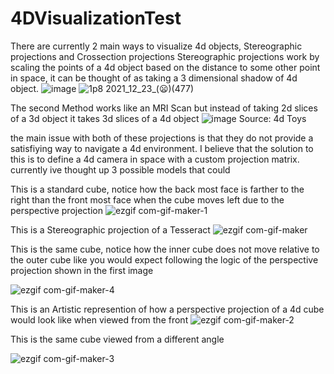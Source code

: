 # 4DVisualizationTest

There are currently 2 main ways to visualize 4d objects, Stereographic projections and Crossection projections
Stereographic projections work by scaling the points of a 4d object based on the distance to some other point in space,  it can be thought of as taking a 3 dimensional shadow of 4d object.
![image](https://user-images.githubusercontent.com/89361982/147189608-e3ef338c-004e-4880-b800-cf42340b30d8.png)
![1p8 2021_12_23_(😦)(477)](https://user-images.githubusercontent.com/89361982/147190919-2c27579d-d29b-4b72-bc1c-fedfd3015c9c.png)

The second Method works like an MRI Scan but instead of taking 2d slices of a 3d object it takes 3d slices of a 4d object
![image](https://user-images.githubusercontent.com/89361982/147191103-54e314b7-4e03-4643-8b21-02ac2b573f0b.png)
Source: 4d Toys

the main issue with both of these projections is that they do not provide a satisfiying way to navigate a 4d environment. 
I believe that the solution to this is to define a 4d camera in space with a custom projection matrix. 
currently ive thought up 3 possible models that could 





This is a standard cube, notice how the back most face is farther to the right than the front most face when the cube moves left due to the perspective projection
![ezgif com-gif-maker-1](https://user-images.githubusercontent.com/89361982/139005143-31a2f04d-13e6-4420-839f-df152ec4d74f.gif)

This is a Stereographic projection of a Tesseract
![ezgif com-gif-maker](https://user-images.githubusercontent.com/89361982/139005135-2bb1e8b6-7517-4c36-87f6-61439cf98b9a.gif)



This is the same cube, notice how the inner cube does not move relative to the outer cube like you would expect following the logic of the perspective projection shown in the first image

![ezgif com-gif-maker-4](https://user-images.githubusercontent.com/89361982/139004725-e4ff6b14-746a-4a1a-9a19-24a3060e2921.gif)

This is an Artistic represention of how a perspective projection of a 4d cube would look like when viewed from the front
![ezgif com-gif-maker-2](https://user-images.githubusercontent.com/89361982/139004896-db6e215a-4a9e-4301-8295-21a8de6d9f57.gif)

This is the same cube viewed from a different angle

![ezgif com-gif-maker-3](https://user-images.githubusercontent.com/89361982/139004790-de6ebdeb-1e48-4295-b5b4-85b278def02d.gif)


